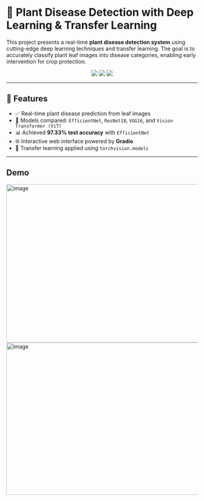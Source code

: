 # 🌿 Plant Disease Detection with Deep Learning & Transfer Learning

This project presents a real-time **plant disease detection system** using cutting-edge deep learning techniques and transfer learning. The goal is to accurately classify plant leaf images into disease categories, enabling early intervention for crop protection.

<div align="center">
  <img src="https://img.shields.io/badge/PyTorch-EE4C2C?style=flat&logo=pytorch&logoColor=white"/>
  <img src="https://img.shields.io/badge/Gradio-FF6E00?style=flat&logo=gradio&logoColor=white"/>
  <img src="https://img.shields.io/badge/Accuracy-97.33%25-brightgreen"/>
</div>

---

## 🚀 Features

- ✅ Real-time plant disease prediction from leaf images
- 🧠 Models compared: `EfficientNet`, `ResNet18`, `VGG16`, and `Vision Transformer (ViT)`
- 📊 Achieved **97.33% test accuracy** with `EfficientNet`
- 🌐 Interactive web interface powered by **Gradio**
- 📁 Transfer learning applied using `torchvision.models`

---

## Demo

<img width="905" height="417" alt="image" src="https://github.com/user-attachments/assets/404a3df4-7771-46ef-ba4e-271b99ed1eaa" />

<img width="771" height="401" alt="image" src="https://github.com/user-attachments/assets/f1ac0853-46fa-4a9a-8544-f7fa6634f1ad" />


